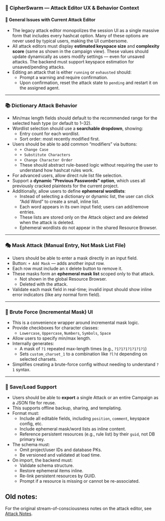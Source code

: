 ### 🧠 CipherSwarm — Attack Editor UX & Behavior Context

#### 🔁 General Issues with Current Attack Editor

-   The legacy attack editor monopolizes the session UI as a single massive form that includes every hashcat option. Many of these options are never used by typical users, making the UI cumbersome.
-   All attack editors must display **estimated keyspace size** and **complexity score** (same as shown in the campaign view). These values should update dynamically as users modify settings — even for unsaved attacks. The backend must support keyspace estimation for unsaved/pending attacks.
-   Editing an attack that is either `running` or `exhausted` should:
    -   Prompt a warning and require confirmation.
    -   Upon confirmation, reset the attack state to `pending` and restart it on the assigned agent.

---

### 📚 Dictionary Attack Behavior

-   Min/max length fields should default to the recommended range for the selected hash type (or default to 1–32).
-   Wordlist selection should use a **searchable dropdown**, showing:
    -   Entry count for each wordlist.
    -   Sort order: most recently modified first.
-   Users should be able to add common “modifiers” via buttons:
    -   `+ Change Case`
    -   `+ Substitute Characters`
    -   `+ Change Character Order`
    -   These should abstract rule-based logic without requiring the user to understand how hashcat rules work.
-   For advanced users, allow direct rule list file selection.
-   Support a **dynamic "Previous Passwords" option**, which uses all previously cracked plaintexts for the current project.
-   Additionally, allow users to define **ephemeral wordlists**:
    -   Instead of selecting a dictionary or dynamic list, the user can click “Add Word” to create a small, inline list.
    -   Each word appears in its own input field; users can add/remove entries.
    -   These lists are stored only on the Attack object and are deleted when the attack is deleted.
    -   Ephemeral wordlists do not appear in the shared Resource Browser.

---

### 🎭 Mask Attack (Manual Entry, Not Mask List File)

-   Users should be able to enter a mask directly in an input field.
-   Button: `+ Add Mask` — adds another input row.
-   Each row must include an `X` delete button to remove it.
-   These masks form an **ephemeral mask list** scoped only to that attack.
    -   Not shown in the global Resource Browser.
    -   Deleted with the attack.
-   Validate each mask field in real-time; invalid input should show inline error indicators (like any normal form field).

---

### 🔢 Brute Force (Incremental Mask) UI

-   This is a convenience wrapper around incremental mask logic.
-   Provide checkboxes for character classes:
    -   `Lowercase`, `Uppercase`, `Numbers`, `Symbols`, `Space`
-   Allow users to specify min/max length.
-   Internally generates:
    -   A mask of `?1` repeated max-length times (e.g., `?1?1?1?1?1?1?1`)
    -   Sets `custom_charset_1` to a combination like `?l?d` depending on selected charsets.
-   Simplifies creating a brute-force config without needing to understand `?1` syntax.

---

### 💾 Save/Load Support

-   Users should be able to **export** a single Attack or an entire Campaign as a JSON file for reuse.
-   This supports offline backup, sharing, and templating.
-   Format must:
    -   Include all editable fields, including `position`, `comment`, keyspace config, etc.
    -   Include ephemeral mask/word lists as inline content.
    -   Reference persistent resources (e.g., rule list) by their `guid`, not DB primary key.
-   The schema must:
    -   Omit project/user IDs and database PKs.
    -   Be versioned and validated at load time.
-   On import, the backend must:
    -   Validate schema structure.
    -   Restore ephemeral items inline.
    -   Re-link persistent resources by GUID.
    -   Prompt if a resource is missing or cannot be re-associated.

## Old notes:

For the original stream-of-consciousness notes on the attack editor, see [Attack Notes](original_notes/attack.md).
